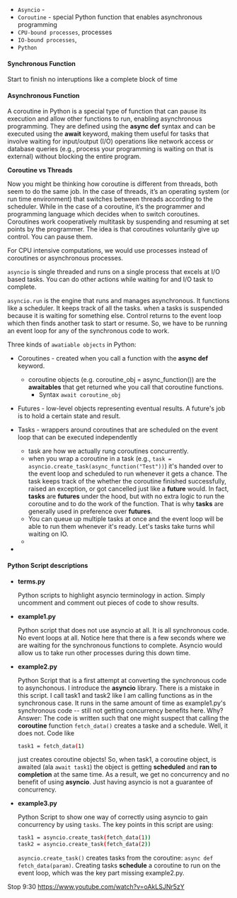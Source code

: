 - `Asyncio` -
- `Coroutine` - special Python function that enables asynchronous programming
- `CPU-bound processes`, processes
- `IO-bound processes`,
- `Python`

#### Synchronous Function

Start to finish no interuptions like a complete block of time

#### Asynchronous Function

A coroutine in Python is a special type of function that can pause its execution and allow other functions to run, enabling asynchronous programming. They are defined using the **async def** syntax and can be executed using the **await** keyword, making them useful for tasks that involve waiting for input/output (I/O) operations like network access or database queries (e.g., process your programming is waiting on that is external) without blocking the entire program.

**Coroutine vs Threads**

Now you might be thinking how coroutine is different from threads, both seem to do the same job.
In the case of threads, it’s an operating system (or run time environment) that switches between threads according to the scheduler. While in the case of a coroutine, it’s the programmer and programming language which decides when to switch coroutines. Coroutines work cooperatively multitask by suspending and resuming at set points by the programmer. The idea is that coroutines voluntarily give up control. You can pause them.

For CPU intensive computations, we would use processes instead of coroutines or asynchronous processes.

`asyncio` is single threaded and runs on a single process that excels at I/O based tasks. You can do other actions while waiting for and I/O task to complete.

`asyncio.run` is the engine that runs and manages asynchronous. It functions like a scheduler. It keeps track of all the tasks. when a tasks is suspended because it is waiting for something else. Control returns to the event loop which then finds another task to start or resume. So, we have to be running an event loop for any of the synchronous code to work.

Three kinds of `awatiable objects` in Python:

- Coroutines - created when you call a function with the **async def** keyword.

  - coroutine objects (e.g. coroutine_obj = async_function()) are the **awaitables** that get returned whe you call that coroutine functions.
    - Syntax `await coroutine_obj`

- Futures - low-level objects representing eventual results. A future's job is to hold a certain state and result.

- Tasks - wrappers around coroutines that are scheduled on the event loop that can be executed independently

  - task are how we actually rung coroutines concurrently.
  - when you wrap a coroutine in a task (e.g., `task = asyncio.create_task(async_function("Test"))`) it's handed over to the event loop and scheduled to run whenever it gets a chance. The task keeps track of the whether the coroutine finished successfully, raised an exception, or got cancelled just like a **future** would. In fact, **tasks** are **futures** under the hood, but with no extra logic to run the coroutine and to do the work of the function. That is why **tasks** are generally used in preference over **futures**.
  - You can queue up multiple tasks at once and the event loop will be able to run them whenever it's ready. Let's tasks take turns whil waiting on IO.
  -

-

#### Python Script descriptions

- **terms.py**

  Python scripts to highlight asyncio terminology in action. Simply uncomment and comment out pieces of code to show results.

- **example1.py**

  Python script that does not use asyncio at all. It is all synchronous code. No event loops at all. Notice here that there is a few seconds where we are waiting for the synchronous functions to complete. Asyncio would allow us to take run other processes during this down time.

- **example2.py**

  Python Script that is a first attempt at converting the synchronous code to asynchonous. I introduce the **asyncio** library. There is a mistake in this script. I call task1 and task2 like I am calling functions as in the synchronous case. It runs in the same amount of time as example1.py's synchronous code -- still not getting concurrency benefits here. Why? Answer: The code is written such that one might suspect that calling the **coroutine** function `fetch_data()` creates a taske and a schedule. Well, it does not. Code like

  ```bash
  task1 = fetch_data(1)
  ```

  just creates coroutine objects! So, when task1, a coroutine object, is awaited (ala `await task1`) the object is getting **scheduled** and **ran to completion** at the same time. As a result, we get no concurrency and no benefit of using **asyncio**. Just having asyncio is not a guarantee of concurrency.

- **example3.py**

  Python Script to show one way of correctly using asyncio to gain concurrency by using `tasks`. The key points in this script are using:

  ```bash
  task1 = asyncio.create_task(fetch_data(1))
  task2 = asyncio.create_task(fetch_data(2))
  ```

  `asyncio.create_task()` creates tasks from the coroutine: `async def fetch_data(param)`. Creating tasks **schedule** a coroutine to run on the event loop, which was the key part missing example2.py.

Stop 9:30
https://www.youtube.com/watch?v=oAkLSJNr5zY
